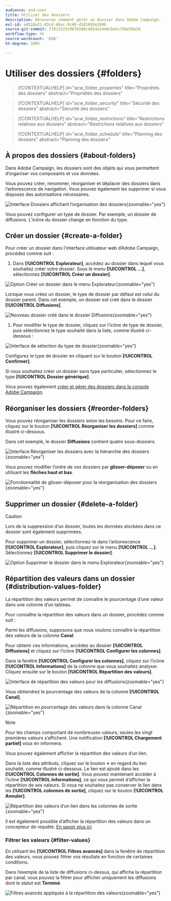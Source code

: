 ```yaml
---
audience: end-user
title: Utiliser des dossiers
description: Découvrez comment gérer un dossier dans Adobe Campaign.
exl-id: a4518a21-03cd-46ac-9c40-d181692e1b9b
source-git-commit: f1911523c9076188c492da24e0cbe5c760e58a28
workflow-type: ht
source-wordcount: '626'
ht-degree: 100%

---
```


# Utiliser des dossiers {#folders}

>[!CONTEXTUALHELP]
>id="acw_folder_properties"
>title="Propriétés des dossiers"
>abstract="Propriétés des dossiers"

>[!CONTEXTUALHELP]
>id="acw_folder_security"
>title="Sécurité des dossiers"
>abstract="Sécurité des dossiers"

>[!CONTEXTUALHELP]
>id="acw_folder_restrictions"
>title="Restrictions relatives aux dossiers"
>abstract="Restrictions relatives aux dossiers"

>[!CONTEXTUALHELP]
>id="acw_folder_schedule"
>title="Planning des dossiers"
>abstract="Planning des dossiers"

## À propos des dossiers {#about-folders}

Dans Adobe Campaign, les dossiers sont des objets qui vous permettent d’organiser vos composants et vos données.

Vous pouvez créer, renommer, réorganiser et déplacer des dossiers dans l’arborescence de navigation. Vous pouvez également les supprimer si vous disposez des autorisations nécessaires.

![Interface Dossiers affichant l’organisation des dossiers](assets/folders.png){zoomable="yes"}

Vous pouvez configurer un type de dossier. Par exemple, un dossier de diffusions. L’icône du dossier change en fonction du type.

## Créer un dossier {#create-a-folder}

Pour créer un dossier dans l’interface utilisateur web d’Adobe Campaign, procédez comme suit :

1. Dans **[!UICONTROL Explorateur]**, accédez au dossier dans lequel vous souhaitez créer votre dossier. Sous le menu **[!UICONTROL ...]**, sélectionnez **[!UICONTROL Créer un dossier]**.

![Option Créer un dossier dans le menu Explorateur](assets/folder_create.png){zoomable="yes"}

Lorsque vous créez un dossier, le type de dossier par défaut est celui du dossier parent. Dans cet exemple, un dossier est créé dans le dossier **[!UICONTROL Diffusions]**.

![Nouveau dossier créé dans le dossier Diffusions](assets/folder_new.png){zoomable="yes"}

1. Pour modifier le type de dossier, cliquez sur l’icône de type de dossier, puis sélectionnez le type souhaité dans la liste, comme illustré ci-dessous :

![Interface de sélection du type de dossier](assets/folder_type.png){zoomable="yes"}

Configurez le type de dossier en cliquant sur le bouton **[!UICONTROL Confirmer]**.

Si vous souhaitez créer un dossier sans type particulier, sélectionnez le type **[!UICONTROL Dossier générique]**.

Vous pouvez également [créer et gérer des dossiers dans la console Adobe Campaign](https://experienceleague.adobe.com/fr/docs/campaign/campaign-v8/config/configuration/folders-and-views).

## Réorganiser les dossiers {#reorder-folders}

Vous pouvez réorganiser les dossiers selon les besoins. Pour ce faire, cliquez sur le bouton **[!UICONTROL Réorganiser les dossiers]** comme illustré ci-dessous.

Dans cet exemple, le dossier **Diffusions** contient quatre sous-dossiers.

![Interface Réorganiser les dossiers avec la hiérarchie des dossiers](assets/folder-reorder.png){zoomable="yes"}

Vous pouvez modifier l’ordre de vos dossiers par **glisser-déposer** ou en utilisant les **flèches haut et bas**.

![Fonctionnalité de glisser-déposer pour la réorganisation des dossiers](assets/folder-draganddrop.png){zoomable="yes"}

## Supprimer un dossier {#delete-a-folder}

>[!CAUTION]
>
>Lors de la suppression d’un dossier, toutes les données stockées dans ce dossier sont également supprimées.

Pour supprimer un dossier, sélectionnez-le dans l’arborescence **[!UICONTROL Explorateur]**, puis cliquez sur le menu **[!UICONTROL ...]**. Sélectionnez **[!UICONTROL Supprimer le dossier]**.

![Option Supprimer le dossier dans le menu Explorateur](assets/folder_delete.png){zoomable="yes"}

## Répartition des valeurs dans un dossier {#distribution-values-folder}

La répartition des valeurs permet de connaître le pourcentage d’une valeur dans une colonne d’un tableau.

Pour connaître la répartition des valeurs dans un dossier, procédez comme suit :

Parmi les diffusions, supposons que nous voulons connaître la répartition des valeurs de la colonne **Canal**.

Pour obtenir ces informations, accédez au dossier **[!UICONTROL Diffusions]** et cliquez sur l’icône **[!UICONTROL Configurer les colonnes]**.

Dans la fenêtre **[!UICONTROL Configurer les colonnes]**, cliquez sur l’icône **[!UICONTROL Informations]** de la colonne que vous souhaitez analyser. Cliquez ensuite sur le bouton **[!UICONTROL Répartition des valeurs]**.

![Interface de répartition des valeurs pour les diffusions](assets/values_deliveries.png){zoomable="yes"}

Vous obtiendrez le pourcentage des valeurs de la colonne **[!UICONTROL Canal]**.

![Répartition en pourcentage des valeurs dans la colonne Canal](assets/values_percentage.png){zoomable="yes"}

>[!NOTE]
>
>Pour les champs comportant de nombreuses valeurs, seules les vingt premières valeurs s’affichent. Une notification **[!UICONTROL Chargement partiel]** vous en informera.

Vous pouvez également afficher la répartition des valeurs d’un lien.

Dans la liste des attributs, cliquez sur le bouton **+** en regard du lien souhaité, comme illustré ci-dessous. Le lien est ajouté dans les **[!UICONTROL Colonnes de sortie]**. Vous pouvez maintenant accéder à l’icône **[!UICONTROL Informations]**, ce qui vous permet d’afficher la répartition de ses valeurs. Si vous ne souhaitez pas conserver le lien dans les **[!UICONTROL colonnes de sortie]**, cliquez sur le bouton **[!UICONTROL Annuler]**.

![Répartition des valeurs d’un lien dans les colonnes de sortie](assets/values_link.png){zoomable="yes"}

Il est également possible d’afficher la répartition des valeurs dans un concepteur de requête. [En savoir plus ici](../query/build-query.md#distribution-of-values-in-a-query)

### Filtrer les valeurs {#filter-values}

En utilisant les **[!UICONTROL Filtres avancés]** dans la fenêtre de répartition des valeurs, vous pouvez filtrer vos résultats en fonction de certaines conditions.

Dans l’exemple de la liste de diffusions ci-dessus, qui affiche la répartition par canal, vous pouvez la filtrer pour afficher uniquement les diffusions dont le statut est **Terminé**.

![Filtres avancés appliqués à la répartition des valeurs](assets/values_filter.png){zoomable="yes"}